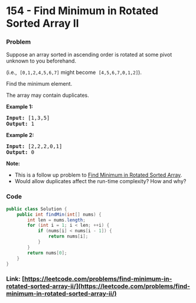 # 154 - Find Minimum in Rotated Sorted Array II

### Problem
<p>Suppose an array sorted in ascending order is rotated at some pivot unknown to you beforehand.</p>

<p>(i.e., &nbsp;<code>[0,1,2,4,5,6,7]</code>&nbsp;might become &nbsp;<code>[4,5,6,7,0,1,2]</code>).</p>

<p>Find the minimum element.</p>

<p>The array may contain duplicates.</p>

<p><strong>Example 1:</strong></p>

<pre>
<strong>Input:</strong> [1,3,5]
<strong>Output:</strong> 1</pre>

<p><strong>Example 2:</strong></p>

<pre>
<strong>Input:</strong> [2,2,2,0,1]
<strong>Output:</strong> 0</pre>

<p><strong>Note:</strong></p>

<ul>
	<li>This is a follow up problem to&nbsp;<a href="https://leetcode.com/problems/find-minimum-in-rotated-sorted-array/description/">Find Minimum in Rotated Sorted Array</a>.</li>
	<li>Would allow duplicates affect the run-time complexity? How and why?</li>
</ul>


### Code
```java
public class Solution {
    public int findMin(int[] nums) {
        int len = nums.length;
        for (int i = 1; i < len; ++i) {
            if (nums[i] < nums[i - 1]) {
                return nums[i];
            }
        }
        return nums[0];
    }
}
```
### Link: [https://leetcode.com/problems/find-minimum-in-rotated-sorted-array-ii/](https://leetcode.com/problems/find-minimum-in-rotated-sorted-array-ii/)
